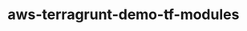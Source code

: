 # aws-terragrunt-demo-tf-modules

<!-- BEGINNING OF PRE-COMMIT-TERRAFORM DOCS HOOK -->
<!-- END OF PRE-COMMIT-TERRAFORM DOCS HOOK -->